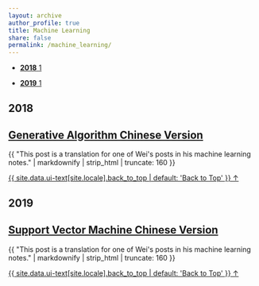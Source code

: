 ```yaml
---
layout: archive
author_profile: true
title: Machine Learning
share: false
permalink: /machine_learning/
---
```



<ul class="taxonomy__index">
    <li>
      <a href="#2018">
        <strong>2018</strong> <span class="taxonomy__count">1</span>
      </a>
    </li>
</ul>

<ul class="taxonomy__index">
    <li>
      <a href="#2019">
        <strong>2019</strong> <span class="taxonomy__count">1</span>
      </a>
    </li>
</ul>

<section id="2018" class="taxonomy__section">
	<h2 class="archive__subtitle">2018</h2>
	<div class="entries-{{ page.entries_layout | default: 'list' }}">
	    <h2 class="archive__item-title" itemprop="headline">
	        <a href="https://air-yan.github.io//MachineLearning/sv_generative_model_ch/" rel="permalink">Generative Algorithm Chinese Version</a>
	    </h2>
	    <p class="archive__item-excerpt" itemprop="description">{{ "This post is a translation for one of Wei's posts in his machine learning notes." | markdownify | strip_html | truncate: 160 }}</p>
	</div>
	<a href="#page-title" class="back-to-top">{{ site.data.ui-text[site.locale].back_to_top | default: 'Back to Top' }} &uarr;</a>
</section>

<section id="2019" class="taxonomy__section">
	<h2 class="archive__subtitle">2019</h2>
	<div class="entries-{{ page.entries_layout | default: 'list' }}">
	    <h2 class="archive__item-title" itemprop="headline">
	        <a href="https://air-yan.github.io//MachineLearning/sv_svm_ch/" rel="permalink">Support Vector Machine Chinese Version</a>
	    </h2>
	    <p class="archive__item-excerpt" itemprop="description">{{ "This post is a translation for one of Wei's posts in his machine learning notes." | markdownify | strip_html | truncate: 160 }}</p>
	</div>
	<a href="#page-title" class="back-to-top">{{ site.data.ui-text[site.locale].back_to_top | default: 'Back to Top' }} &uarr;</a>
</section>
